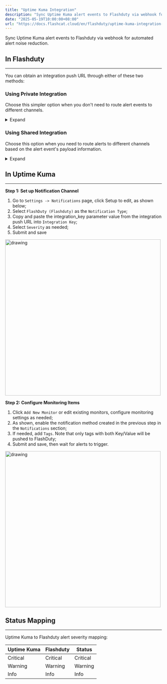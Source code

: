```yaml
---
title: "Uptime Kuma Integration"
description: "Sync Uptime Kuma alert events to Flashduty via webhook for automated alert noise reduction"
date: "2025-05-19T10:00:00+08:00"
url: "https://docs.flashcat.cloud/en/flashduty/uptime-kuma-integration-guide"
---
```


Sync Uptime Kuma alert events to Flashduty via webhook for automated alert noise reduction.

<div class="hide">

## In Flashduty
---
You can obtain an integration push URL through either of these two methods:

### Using Private Integration

Choose this simpler option when you don't need to route alert events to different channels.

<details>
  <summary>Expand</summary>
  
  1. Go to the Flashduty console, select **Channel**, and enter a channel's details page
  2. Select the **Integration** tab, click **Add Integration** to enter the integration page
  3. Select **Uptime Kuma** integration and click **Save** to generate a card
  4. Click the generated card to view the **push URL**, copy it for later use, and you're done
  
</details>

### Using Shared Integration

Choose this option when you need to route alerts to different channels based on the alert event's payload information.

<details>
  <summary>Expand</summary>
  
  1. Go to the Flashduty console, select **Integration Center=>Alert Events** to enter the integration selection page
  2. Select **Uptime Kuma** integration:
        - **Integration Name**: Define a name for this integration
  3. Configure the default route and select the corresponding channel (after the integration is created, you can go to `Route` to configure more routing rules)
  4. Click **Save** and copy the newly generated **push URL** for later use
  5. Done
    
</details>

</div>

## In Uptime Kuma
---

**Step 1: Set up Notification Channel**

1. Go to `Settings -> Notifications` page, click Setup to edit, as shown below;
2. Select `FlashDuty (Flashduty)` as the `Notification Type`;
3. Copy and paste the integration_key parameter value from the integration push URL into `Integration Key`;
4. Select `Severity` as needed;
5. Submit and save

<img src="https://download.flashcat.cloud/flashduty/doc/en/upk/upk-1.png" alt="drawing" width="500"/>

**Step 2: Configure Monitoring Items**

<div class="md-block">

1. Click `Add New Monitor` or edit existing monitors, configure monitoring settings as needed;
2. As shown, enable the notification method created in the previous step in the `Notifications` section;
3. If needed, add `Tags`. Note that only tags with both Key/Value will be pushed to FlashDuty;
4. Submit and save, then wait for alerts to trigger.

<img src="https://download.flashcat.cloud/flashduty/doc/en/upk/upk-2.png" alt="drawing" width="500"/>

</div>

## Status Mapping
---

<div class="md-block">
  
Uptime Kuma to Flashduty alert severity mapping:

| Uptime Kuma  |  Flashduty  | Status |
| ------------ | -------- | ---- |
| Critical     | Critical | Critical |
| Warning     | Warning  | Warning |
| Info     | Info     | Info |

</div>